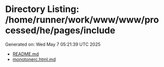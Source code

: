 # Directory Listing: /home/runner/work/www/www/processed/he/pages/include
Generated on: Wed May  7 05:21:39 UTC 2025

- [README.md](README.md)
- [monotonerc.html.md](monotonerc.html.md)
